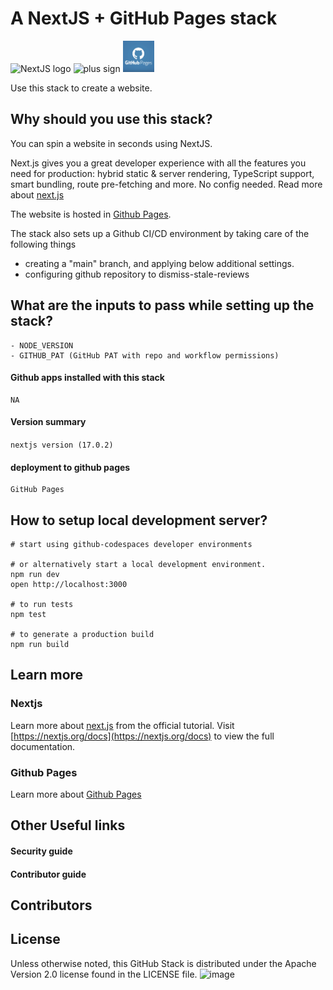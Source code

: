 # A NextJS + GitHub Pages stack 

<img src="https://upload.wikimedia.org/wikipedia/commons/8/8e/Nextjs-logo.svg" alt="NextJS logo" width="100" height ="50"/>   <img src="https://upload.wikimedia.org/wikipedia/commons/3/30/OCR-A_char_Plus_Sign.svg" alt="plus sign" width="40" height ="50"/>   <img src="https://raw.githubusercontent.com/github/explore/80688e429a7d4ef2fca1e82350fe8e3517d3494d/collections/github-pages-examples/github-pages-examples.png" alt="GitHub Pages logo" width="50" height ="50" />

Use this stack to create a website.

## Why should you use this stack?
You can spin a website in seconds using NextJS.

Next.js gives you a great developer experience with all the features you need for production: hybrid static & server rendering, TypeScript support, smart bundling, route pre-fetching and more. No config needed. Read more about [next.js](https://nextjs.org/learn)

The website is hosted in [Github Pages](https://pages.github.com/). 

The stack also sets up a Github CI/CD environment by taking care of the following things
- creating a "main" branch, and applying below additional settings.
- configuring github repository to dismiss-stale-reviews


## What are the inputs to pass while setting up the stack?
```
- NODE_VERSION
- GITHUB_PAT (GitHub PAT with repo and workflow permissions)
```

#### Github apps installed with this stack
```
NA
```

#### Version summary
```nextjs version (17.0.2)```

#### deployment to github pages
```
GitHub Pages
```

## How to setup local development server?
```
# start using github-codespaces developer environments 

# or alternatively start a local development environment.
npm run dev
open http://localhost:3000 

# to run tests
npm test

# to generate a production build
npm run build
```

## Learn more 

### Nextjs
Learn more about [next.js](https://nextjs.org/learn) from the official tutorial.
Visit [https://nextjs.org/docs](https://nextjs.org/docs) to view the full documentation.

### Github Pages
Learn more about [Github Pages](https://pages.github.com/)

## Other Useful links

#### Security guide

#### Contributor guide

## Contributors 


## License
Unless otherwise noted, this GitHub Stack is distributed under the Apache Version 2.0 license found in the LICENSE file.
![image](https://user-images.githubusercontent.com/54933897/151190847-66c1734b-8a9e-469a-8b5f-bfa537bb8931.png)
